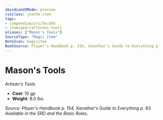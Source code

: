 ```yaml
---
obsidianUIMode: preview
cssclass: json5e-item
tags:
- compendium/src/5e/phb
- item/gear/artisans-tools
aliases: ["Mason's Tools"]
SourceType: "Magic Item"
NoteIcon: magicitem
BookSource: Player's Handbook p. 154, Xanathar's Guide to Everything p. 83. Available in the SRD and the Basic Rules.
---
```

# Mason's Tools
*Artisan's Tools*  

- **Cost**: 10 gp
- **Weight**: 8.0 lbs.

*Source: Player's Handbook p. 154, Xanathar's Guide to Everything p. 83. Available in the SRD and the Basic Rules.*